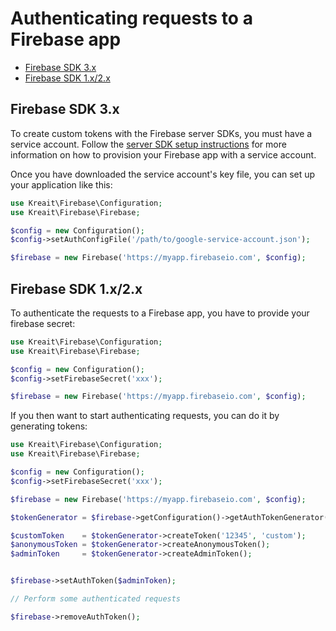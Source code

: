 # Authenticating requests to a Firebase app

- [Firebase SDK 3.x](#firebase-sdk-3x)
- [Firebase SDK 1.x/2.x](#firebase-sdk-1x-2x)

## Firebase SDK 3.x

To create custom tokens with the Firebase server SDKs, you must have a service account. 
Follow the [server SDK setup instructions](https://firebase.google.com/docs/server/setup#add_firebase_to_your_app)
for more information on how to provision your Firebase app with a service account.

Once you have downloaded the service account's key file, you can set up your application like this:

```php
use Kreait\Firebase\Configuration;
use Kreait\Firebase\Firebase;

$config = new Configuration();
$config->setAuthConfigFile('/path/to/google-service-account.json');

$firebase = new Firebase('https://myapp.firebaseio.com', $config);
```

## Firebase SDK 1.x/2.x

To authenticate the requests to a Firebase app, you have to provide your firebase secret:

```php
use Kreait\Firebase\Configuration;
use Kreait\Firebase\Firebase;

$config = new Configuration();
$config->setFirebaseSecret('xxx');

$firebase = new Firebase('https://myapp.firebaseio.com', $config);
```

If you then want to start authenticating requests, you can do it by generating tokens:
 
```php
use Kreait\Firebase\Configuration;
use Kreait\Firebase\Firebase;

$config = new Configuration();
$config->setFirebaseSecret('xxx');

$firebase = new Firebase('https://myapp.firebaseio.com', $config);

$tokenGenerator = $firebase->getConfiguration()->getAuthTokenGenerator();

$customToken    = $tokenGenerator->createToken('12345', 'custom');
$anonymousToken = $tokenGenerator->createAnonymousToken();
$adminToken     = $tokenGenerator->createAdminToken();


$firebase->setAuthToken($adminToken);

// Perform some authenticated requests

$firebase->removeAuthToken();
```
